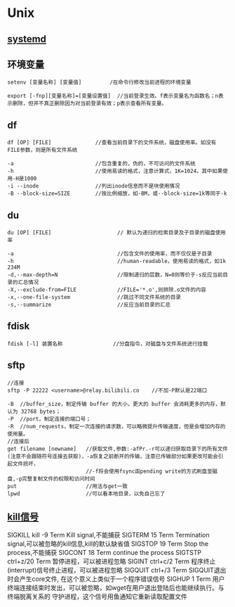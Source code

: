 # Unix

## [systemd](http://www.ruanyifeng.com/blog/2016/03/systemd-tutorial-commands.html)

## 环境变量

```
setenv [变量名称] [变量值]         /在命令行修改当前进程的环境变量

export [-fnp][变量名称]=[变量设置值]  //当前登录生效。f表示变量名为函数名；n表示删除，但并不真正删除因为对当前登录有效；p表示查看所有变量。
```

## df

```
df [OP] [FILE]              //查看当前目录下的文件系统，磁盘使用率。如没有FILE参数，则是所有文件系统

-a                          //包含重复的，伪的，不可访问的文件系统
-h				            //使用易读的格式，注意计算式，1K=1024，其中如果使用-H是1000
-i --inode                  //列出inode信息而不是块使用情况
-B --block-size=SIZE        //按比例缩放，如-BM，或--block-size=1k等同于-k

```

## du

```
du [OP] [FILE]                     // 默认为递归的检索目录及子目录的磁盘使用率

-a                                 //包含文件的使用率，而不仅仅是子目录
-h                                 //human-readable，使用易读的格式，如1k 234M
-d,--max-depth=N                   //限制递归的层数，N=0则等价于-s反应当前目录的汇总情况
-X,--exclude-from=FILE             //FILE='*.o',则排除.o文件的内容
-x,--one-file-system               //跳过不同文件系统的目录
-s,--summarize                     //反应当前目录的汇总

```

## fdisk

```
fdisk [-l] 装置名称                //分盘指令，对磁盘与文件系统进行挂载
```

## sftp

```
//连接
sftp -P 22222 <username>@relay.bilibili.co    //不加-P默认是22端口

-B  //buffer_size，制定传输 buffer 的大小，更大的 buffer 会消耗更多的内存，默认为 32768 bytes；
-P  //port，制定连接的端口号；
-R  //num_requests，制定一次连接的请求数，可以略微提升传输速度，但是会增加内存的使用量。
//连接后
get filename [newname]   //获取文件,参数:-afPr.-r可以递归获取目录下的所有文件(注意不会跟随符号连接去获取)，-a恢复之前断开的传输，注意已传输部分如果更改可能会引起文件损坏，
                         //-f将会使用fsync函pending write的方式刷盘至磁盘,-p完整复制文件的权限和访问时间
put                      //用法与get一致
lpwd                     //可以看本地目录，以免自己忘了
```

## [kill信号](https://zhuanlan.zhihu.com/p/113876980)

SIGKILL       kill -9    Term    Kill signal,不能捕获
SIGTERM            15    Term    Termination signal,可以被忽略的kill信息,kill的默认缺省值
SIGSTOP            19    Term    Stop the process,不能捕获
SIGCONT            18    Term    continue the process
SIGTSTP     ctrl+z/20    Term    暂停进程，可以被进程忽略
SIGINT       ctrl+c/2    Term    程序终止(interrupt)信号终止进程，可以被进程忽略
SIGQUIT      ctrl+\/3    Term    SIGQUIT退出时会产生core文件, 在这个意义上类似于一个程序错误信号
SIGHUP              1    Term    用户终端连接结束时发出，可以被忽略，如wget在用户退出登陆后也能继续执行。与终端脱离关系的
                                 守护进程，这个信号用鱼通知它重新读取配置文件
